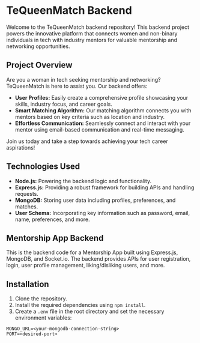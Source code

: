 # TeQueenMatch Backend

Welcome to the TeQueenMatch backend repository! This backend project powers the innovative platform that connects women and non-binary individuals in tech with industry mentors for valuable mentorship and networking opportunities.

## Project Overview

Are you a woman in tech seeking mentorship and networking? TeQueenMatch is here to assist you. Our backend offers:

- **User Profiles:** Easily create a comprehensive profile showcasing your skills, industry focus, and career goals.
- **Smart Matching Algorithm:** Our matching algorithm connects you with mentors based on key criteria such as location and industry.
- **Effortless Communication:** Seamlessly connect and interact with your mentor using email-based communication and real-time messaging.

Join us today and take a step towards achieving your tech career aspirations!

## Technologies Used

- **Node.js:** Powering the backend logic and functionality.
- **Express.js:** Providing a robust framework for building APIs and handling requests.
- **MongoDB:** Storing user data including profiles, preferences, and matches.
- **User Schema:** Incorporating key information such as password, email, name, preferences, and more.

## Mentorship App Backend

This is the backend code for a Mentorship App built using Express.js, MongoDB, and Socket.io. The backend provides APIs for user registration, login, user profile management, liking/disliking users, and more.

## Installation

1. Clone the repository.
2. Install the required dependencies using `npm install`.
3. Create a `.env` file in the root directory and set the necessary environment variables:

```plaintext
MONGO_URL=<your-mongodb-connection-string>
PORT=<desired-port>
